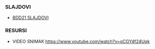 ### SLAJDOVI 

- [BDD21 SLAJDOVI](./BDD21pdf)

### RESURSI
- VIDEO SNIMAK https://www.youtube.com/watch?v=qCGY4f24Uqk

